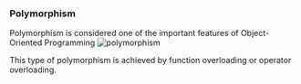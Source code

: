 ### Polymorphism 
Polymorphism is considered one of the important features of Object-Oriented Programming
![polymorphism](https://user-images.githubusercontent.com/103468688/217331328-dae47d86-f79b-4447-af47-c76895bb4c28.png)                       
                         
This type of polymorphism is achieved by function overloading or operator overloading.
